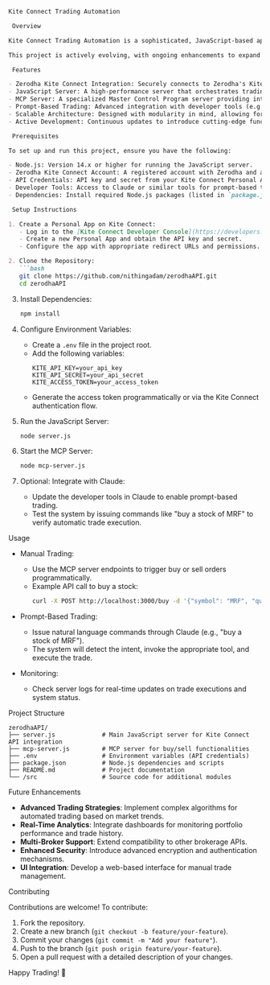 ```markdown
Kite Connect Trading Automation

 Overview

Kite Connect Trading Automation is a sophisticated, JavaScript-based application designed to streamline stock trading operations by integrating with Zerodha's Kite Connect API. This project empowers users to automate buy and sell transactions seamlessly through a robust server infrastructure, leveraging the power of the Kite Connect API and a custom-built Master Control Program (MCP) server. With advanced tooling and intuitive prompt-based interactions, the system enables precise execution of trading strategies, such as purchasing stocks like MRF with a single command.

This project is actively evolving, with ongoing enhancements to expand functionality and optimize performance, making it a versatile tool for traders and developers alike.

 Features

- Zerodha Kite Connect Integration: Securely connects to Zerodha's Kite platform using API credentials from a dedicated Personal App.
- JavaScript Server: A high-performance server that orchestrates trading operations, ensuring reliable communication with the Kite Connect API.
- MCP Server: A specialized Master Control Program server providing intuitive buy and sell functionalities for streamlined trade execution.
- Prompt-Based Trading: Advanced integration with developer tools (e.g., Claude) to interpret user prompts, such as "buy a stock of MRF," and execute corresponding trades automatically.
- Scalable Architecture: Designed with modularity in mind, allowing for future enhancements and seamless integration of new features.
- Active Development: Continuous updates to introduce cutting-edge functionalities and improve system robustness.

 Prerequisites

To set up and run this project, ensure you have the following:

- Node.js: Version 14.x or higher for running the JavaScript server.
- Zerodha Kite Connect Account: A registered account with Zerodha and a Personal App created on the Kite Connect Developer Console.
- API Credentials: API key and secret from your Kite Connect Personal App.
- Developer Tools: Access to Claude or similar tools for prompt-based trading (optional for manual operations).
- Dependencies: Install required Node.js packages (listed in `package.json`).

 Setup Instructions

1. Create a Personal App on Kite Connect:
   - Log in to the [Kite Connect Developer Console](https://developers.kite.trade/).
   - Create a new Personal App and obtain the API key and secret.
   - Configure the app with appropriate redirect URLs and permissions.

2. Clone the Repository:
   ```bash
   git clone https://github.com/nithingadam/zerodhaAPI.git
   cd zerodhaAPI
   ```

3. Install Dependencies:
   ```bash
   npm install
   ```

4. Configure Environment Variables:
   - Create a `.env` file in the project root.
   - Add the following variables:
     ```env
     KITE_API_KEY=your_api_key
     KITE_API_SECRET=your_api_secret
     KITE_ACCESS_TOKEN=your_access_token
     ```
   - Generate the access token programmatically or via the Kite Connect authentication flow.

5. Run the JavaScript Server:
   ```bash
   node server.js
   ```

6. Start the MCP Server:
   ```bash
   node mcp-server.js
   ```

7. Optional: Integrate with Claude:
   - Update the developer tools in Claude to enable prompt-based trading.
   - Test the system by issuing commands like "buy a stock of MRF" to verify automatic trade execution.

 Usage

- Manual Trading:
  - Use the MCP server endpoints to trigger buy or sell orders programmatically.
  - Example API call to buy a stock:
    ```bash
    curl -X POST http://localhost:3000/buy -d '{"symbol": "MRF", "quantity": 1}'
    ```

- Prompt-Based Trading:
  - Issue natural language commands through Claude (e.g., "buy a stock of MRF").
  - The system will detect the intent, invoke the appropriate tool, and execute the trade.

- Monitoring:
  - Check server logs for real-time updates on trade executions and system status.

 Project Structure

```
zerodhaAPI/
├── server.js             # Main JavaScript server for Kite Connect API integration
├── mcp-server.js         # MCP server for buy/sell functionalities
├── .env                  # Environment variables (API credentials)
├── package.json          # Node.js dependencies and scripts
├── README.md             # Project documentation
└── /src                  # Source code for additional modules
```

 Future Enhancements

- **Advanced Trading Strategies**: Implement complex algorithms for automated trading based on market trends.
- **Real-Time Analytics**: Integrate dashboards for monitoring portfolio performance and trade history.
- **Multi-Broker Support**: Extend compatibility to other brokerage APIs.
- **Enhanced Security**: Introduce advanced encryption and authentication mechanisms.
- **UI Integration**: Develop a web-based interface for manual trade management.

 Contributing

Contributions are welcome! To contribute:

1. Fork the repository.
2. Create a new branch (`git checkout -b feature/your-feature`).
3. Commit your changes (`git commit -m "Add your feature"`).
4. Push to the branch (`git push origin feature/your-feature`).
5. Open a pull request with a detailed description of your changes.

Happy Trading! 🚀
```
